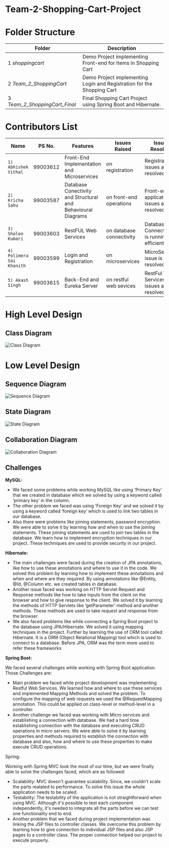 # Team-2-Shopping-Cart-Project

# Folder Structure

Folder |  Description
------------- | -------------
1 *shoppingcart* | Demo Project implementing Front-end for Items in Shopping Cart
2 *Team_2_ShoppingCart*  | Demo Project implementing Login and Registration for the Shopping Cart
3 *Team_2_ShoppingCart_Final* | Final Shopping Cart Project using Spring Boot and Hibernate.

# Contributors List

Name                     |  PS No.   | Features                                                    | Issues Raised             | Issues Resolved
-------------------------|-----------|-------------------------------------------------------------|---------------------------|-----------------------------------------------
`1) Abhishek Vithal`     | 99003612  |Front-End Implementation and Microservices                   | on registration           | Registration issues are resolved
`2) Kricha Sahu`         | 99003587  |Database Conectivity and Structural and Behavioural Diagrams | on front-end operations   | Front-end application issues are resolved
`3) Shaloo Kumari`       | 99003603  |RestFUL Web Services                                         | on database connectivity  | Database Connectivity is running efficiently
`4) Polimera Sai Khanith`| 99003599  |Login and Registration                                       | on microservices          | MicroServices issue is resolved
`5) Akash Singh`         | 99003615  |Back-End and Eureka Server                                   | on restful web sevices    | RestFul Web Services issues are resolved

# High Level Design

## Class Diagram

![Class Diagram](https://github.com/PS99003587/Team-2-Shopping-Cart-Project/blob/main/Team_2_ShoppingCart_Final/design/Structural%20Diagrams/Class%20Diagram.png)

# Low Level Design

## Sequence Diagram 

![Sequence Diagram](https://github.com/PS99003587/Team-2-Shopping-Cart-Project/blob/main/Team_2_ShoppingCart_Final/design/Behavioral%20Diagram/Sequence%20Diagram%20for%20online%20customer.png)

## State Diagram

![State Diagram](https://github.com/PS99003587/Team-2-Shopping-Cart-Project/blob/main/Team_2_ShoppingCart_Final/design/Behavioral%20Diagram/State%20Diagram%20for%20Customer.png)

## Collaboration Diagram

![Collaboration Diagram](https://github.com/PS99003587/Team-2-Shopping-Cart-Project/blob/main/Team_2_ShoppingCart_Final/design/Structural%20Diagrams/Collaboration%20Diagram%20for%20user%20registration.png)

## Challenges

**MySQL:**

- We faced some problems while working MySQL like using 'Primary Key' that we created in database which we solved by using a keyword called ‘primary key’ in the column.
- The other problem we faced was using 'Foreign Key' and we solved it by using a keyword called ‘foreign key’ which is used to link two tables in our database.
- Also there were problems like joining statements, password encryption. We were able to solve it by learning how and when to use the joining statements. These joining statements are used to join two tables in the database. We learn how to implement encryption techniques in our project. These techniques are used to provide security in our project.
 
**Hibernate:**

- The main challenges were faced during the creation of JPA annotations, like how to use these annotations and where to use it in the code. We solved this problem by learning how to implement these annotations and when and where are they required. By using annotations like @Entity, @Id, @Column etc. we created tables in database.
- Another issue faced was working on HTTP Servlet Request and Response methods like how to take inputs from the client on the browser and how to give response to the client. We solved it by learning the methods of HTTP Servlets like ‘getParameter’ method and another methods. These methods are used to take request and response from the browser.
- We also faced problems like while connecting a Spring Boot project to the database using JPA/Hibernate. We solved it using mapping techniques in the project. Further by learning the use of ORM tool called Hibernate. It is a ORM (Object Relational Mapping) tool which is used to connect to a database. Before JPA, ORM was the term more used to refer these frameworks

**Spring Boot:**

We faced several challenges while working with Spring Boot application. Those Challenges are:
- Main problem we faced while project development was implementing Restful Web Services. We learned how and where to use these services and implemented Mapping Methods and solved the problem. To configure the mapping of web requests we used the @RequestMapping annotation. This could be applied on class-level or method-level in a controller.
- Another challenge we faced was working with Micro services and establishing a connection with database. We had a hard time establishing connection with the database and executing CRUD operations in micro servers. We were able to solve it by learning properties and methods required to establish the connection with database and also, how and where to use these properties to make execute CRUD operations.
 
Spring:

Working with Spring MVC took the most of our time, but we were finally able to solve the challenges faced, which are as followed:
- Scalability: MVC doesn't guarantee scalability. Since, we couldn't scale the parts realated to performance. To solve this issue the whole application needs to be scaled.
- Testability: The testability of the application is not straightforward when using MVC. Although it's possible to test each component independently, it's needed to integrate all the parts before we can test one functionality end to end.
- Another problem that we faced during project implementation was linking the JSP files to controller classes. We overcome this problem by learning how to give connection to individual JSP files and also JSP pages to a controller class. The proper connection helped our project to execute properly.

